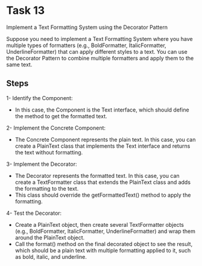 # Task 13

Implement a Text Formatting System using the Decorator Pattern

Suppose you need to implement a Text Formatting System where you have multiple types of formatters (e.g., BoldFormatter, ItalicFormatter, UnderlineFormatter) that can apply different styles to a text. You can use the Decorator Pattern to combine multiple formatters and apply them to the same text.


## Steps

1- Identify the Component: 

* In this case, the Component is the Text interface, which should define the method to get the formatted text.

2- Implement the Concrete Component:

* The Concrete Component represents the plain text. In this case, you can create a PlainText class that implements the Text interface and returns the text without formatting.

3- Implement the Decorator: 

* The Decorator represents the formatted text. In this case, you can create a TextFormatter class that extends the PlainText class and adds the formatting to the text. 
* This class should override the getFormattedText() method to apply the formatting.

4- Test the Decorator:

* Create a PlainText object, then create several TextFormatter objects (e.g., BoldFormatter, ItalicFormatter, UnderlineFormatter) and wrap them around the PlainText object.
* Call the format() method on the final decorated object to see the result, which should be a plain text with multiple formatting applied to it, such as bold, italic, and underline.

